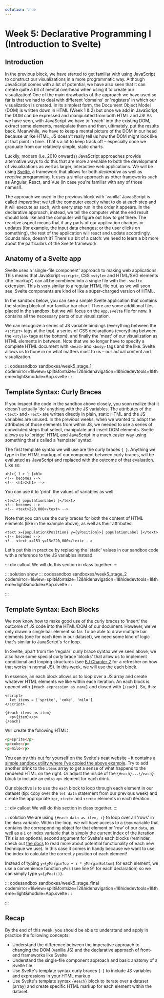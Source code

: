 ```yaml
---
solution: true
---
```

# Week 5: Declarative Programming I (Introduction to Svelte)

## Introduction
In the previous block, we have started to get familiar with using JavaScript to construct our visualizations in a more programmatic way. Although JavaScript comes with a lot of potential, we have also seen that it can create quite a bit of mental overhead when using it to create our visualization! One of the main drawbacks of the approach we have used so far is that we had to deal with different 'domains' or 'registers' in which our visualization is created. In its simplest form, the Document Object Model (DOM) is written down in HTML (Week 1 & 2) but once we add in JavaScript, the DOM can be expressed and manipulated from both HTML and JS! As we have seen, with JavaScript we have to 'reach' into the existing DOM, extract some elements, manipulate them and then, ultimately, put the results back. Meanwhile, we have to keep a mental picture of the DOM in our head because unlike HTML, JS doesn't really tell us how the DOM might look like at that point in time. That's a lot to keep track off – especially once we graduate from our relatively simple, static charts.

Luckily, modern (i.e. 2010 onwards) JavaScript approaches provide alternative ways to do this that are more amenable to both the development of visualizations as well as larger, interactive web applications. We will be using [Svelte](http://svelte.dev/), a framework that allows for both *declarative* as well as *reactive* programming. It uses a similar approach as other frameworks such as Angular, React, and Vue (in case you're familiar with any of those names!).

The approach we used in the previous block with 'vanilla' JavasScript is called *imperative*: we tell the computer exactly what to do at each step and it will execute as such, with every step run in the order it appears. In the declarative approach, instead, we tell the computer what the end result should look like and the computer will figure out how to get there. The reactive aspect means that if any parts of our application changes or updates (for example, the input data changes; or the user clicks on something), the rest of the application will react and update accordingly. Sounds nice, doesn't it? There's a bit of a catch: we need to learn a bit more about the particulars of the Svelte framework.

## Anatomy of a Svelte app
Svelte uses a 'single-file component' approach to making web applications. This means that JavaScript `<script>`, CSS `<style>` and HTML/SVG elements (the 'markup') can all be combined into a single file with the `.svelte` extension. This is very similar to a regular HTML file but, as we will soon see, Svelte components are kind of like a super-charged version of HTML.

In the sandbox below, you can see a simple Svelte application that contains the starting block of our familiar bar chart. There are some additional files placed in the sandbox, but we will focus on the `App.svelte` file for now. It contains all the necessary parts of our visualization.

We can recognize a series of JS variable bindings (everything between the `<script>` tags at the top), a series of CSS declarations (everything between the `<style>` tags at the bottom), and finally the 'meat' of our visualization as HTML elements in between. Note that we no longer have to specify a complete HTML document with `<head>` and `<body>` tags and the like. Svelte allows us to hone in on what matters most to us – our actual content and visualization.

::: codesandbox sandboxes/week5_stage_1 codemirror=1&view=split&fontsize=12&hidenavigation=1&hidedevtools=1&theme=light&module=App.svelte
:::

## Template Syntax: Curly Braces
If you inspect the code in the sandbox above closely, you soon realize that it doesn't actually 'do' anything with the JS variables. The attributes of the `<text>` and `<rect>` are written directly in plain, static HTML and the JS variables are unused. In the previous weeks, when we wanted to adapt the attributes of those elements from within JS, we needed to use a series of convoluted steps that select, manipulate and insert DOM elements. Svelte allows us to 'bridge' HTML and JavaScript in a much easier way using something that's called a 'template' syntax.

The first template syntax we will use are the curly braces `{ }`. Anything we type in the HTML markup of our component between curly braces, will be evaluated as JavaScript and replaced with the outcome of that evaluation. Like so:
```svelte
<h1>{ 1 + 1 }<h1>
<!-- becomes -->
<!-- <h1>2<h1> -->
```

You can use it to 'print' the values of variables as well:
```svelte
<text>{ populationLabel }</text>
<!-- becomes -->
<!-- <text>220,000</text> -->
```

Note that you can use the curly braces for both the content of HTML elements (like in the example above), as well as their attributes.
```svelte
<text x={populationXPosition} y={yPosition}>{ populationLabel }</text>
<!-- becomes -->
<!-- <text x=153 y=15>220,000</text> -->
```
Let's put this in practice by replacing the 'static' values in our sandbox code with a reference to the JS variables instead.

::: div callout
We will do this section in class together.
:::

::: solution show
::: codesandbox sandboxes/week5_stage_2 codemirror=1&view=split&fontsize=12&hidenavigation=1&hidedevtools=1&theme=light&module=App.svelte
:::

:::

## Template Syntax: Each Blocks
We now know how to make good use of the curly braces to 'insert' the outcome of JS code into the HTML/DOM of our document. However, we've only drawn a single bar element so far. To be able to draw multiple bar elements (one for each item in our dataset), we need some kind of logic that's similar to JavaScript's `for` loop.

In Svelte, apart from the 'regular' curly brace syntax we've seen above, we also have some special curly brace 'blocks' that allow us to implement conditional and looping structures (see [EJ Chapter 2](https://eloquentjavascript.net/02_program_structure.html) for a refresher on how that works in normal JS). In this week, we will use the [each block](https://svelte.dev/docs#each).

In essence, an each block allows us to loop over a JS array and create whatever HTML elements we like within each iteration. An each block is opened with `{#each expression as name}` and closed with `{/each}`. So, this:
```svelte
<script>
  let items = ['sprite', 'coke', 'milo']
</script>

{#each items as item}
  <p>{item}</p>
{/each}
```
Will create the following HTML:
```html
<p>sprite</p>
<p>coke</p>
<p>milo</p>
```
You can try this out for yourself on the Svelte's neat website – it contains [a simple sandbox utility where I've copied the above example](https://svelte.dev/repl/9ac0ce053c144b6f94ce716e4b800fd8?version=3.19.1). Try to add another drink to the `items` array to get a sense of what happens to the rendered HTML on the right. Or adjust the inside of the `{#each}...{/each}` block to include an extra `<p>` element for each drink.

Our objective is to use the `each` block to loop through each element in our dataset (tip: copy over the `let data` statement from our previous week) and create the appropriate `<g>`, `<text>` and `<rect>` elements in each iteration.

::: div callout
We will do this section in class together.
:::

::: solution
We are using `{#each data as item, i}` to loop over all 'rows' in the `data` variable. Within the loop, we will have access to a `item` variable that contains the corresponding object for that element or 'row' of our `data`, as well as a `i` or index variable that is simply the current index of the iteration. This is an optional, second argument for Svelte's each blocks (reminder, check out [the docs](https://svelte.dev/docs#each) to read more about potential functionality of each new technique we use). In this case it comes in handy because we want to use the index to calculate the correct `y` position of each element!

Instead of typing `y={yMarginTop + i * yMarginBottom}` for each element, we use a convenience function `yPos` (see line 91 for each declaration) so we can simply type  `y={yPos(i)}`.

::: codesandbox sandboxes/week5_stage_final codemirror=1&view=split&fontsize=12&hidenavigation=1&hidedevtools=1&theme=light&module=App.svelte
:::

:::

## Recap
By the end of this week, you should be able to understand and apply in practice the following concepts:
- Understand the difference between the imperative approach to changing the DOM (vanilla JS) and the declarative approach of front-end frameworks like Svelte
- Understand the single-file component approach and basic anatomy of a Svelte file.
- Use Svelte's template syntax curly braces `{ }` to include JS variables and expressions in your HTML markup
- Use Svelte's template syntax `{#each}` block to iterate over a dataset (array) and create specific HTML markup for each element within the dataset.